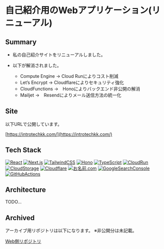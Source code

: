 # 自己紹介用のWebアプリケーション(リニューアル)

## Summary

- 私の自己紹介サイトをリニューアルしました。

- 以下が解消されました。
    - Compute Engine → Cloud Runによりコスト削減
    - Let’s Encrypt → Cloudflareによりセキュリティ強化
    - CloudFunctions →　Honoによりバックエンド非公開の解消
    - Mailjet →　Resendによりメール送信方法の統一化

## Site

以下URLで公開しています。

[https://introtechkk.com/](https://introtechkk.com/)

## Tech Stack

[![React](https://img.shields.io/badge/React-000000?style=for-the-badge&logo=react&logoColor=white)](https://react.dev/)
[![Next.js](https://img.shields.io/badge/Next.js-000000?style=for-the-badge&logo=next.js&logoColor=white)](https://nextjs.org/)
[![TailwindCSS](https://img.shields.io/badge/Tailwind_CSS-000000?style=for-the-badge&logo=tailwind-css&logoColor=white)](https://tailwindcss.com/)
[![Hono](https://img.shields.io/badge/Hono-000000?style=for-the-badge&logo=hono&logoColor=white)](https://hono.dev/)
[![TypeScript](https://img.shields.io/badge/TypeScript-000000?style=for-the-badge&logo=typescript&logoColor=white)](https://www.typescriptlang.org/)
[![CloudRun](https://img.shields.io/badge/Cloud_Run-000000?style=for-the-badge&logo=google-cloud&logoColor=white)](https://cloud.google.com/run)
[![CloudStorage](https://img.shields.io/badge/Cloud_Storage-000000?style=for-the-badge&logo=google-cloud&logoColor=white)](https://cloud.google.com/storage)
[![Cloudflare](https://img.shields.io/badge/Cloudflare-000000?style=for-the-badge&logo=cloudflare&logoColor=white)](https://www.cloudflare.com/)
[![お名前.com](https://img.shields.io/badge/お名前.com-000000?style=for-the-badge&logo=google-domains&logoColor=white)](https://www.onamae.com/)
[![GoogleSearchConsole](https://img.shields.io/badge/Google_Search_Console-000000?style=for-the-badge&logo=google-search-console&logoColor=white)](https://search.google.com/search-console)
[![GitHubActions](https://img.shields.io/badge/GitHub_Actions-000000?style=for-the-badge&logo=github-actions&logoColor=white)](https://github.com/features/actions)

## Architecture

TODO...

## Archived

アーカイブ用リポジトリは以下になります。
※非公開分は未記載。

[Web側リポジトリ](https://github.com/kojikawazu/archived-next-ts-intro-web-app)
